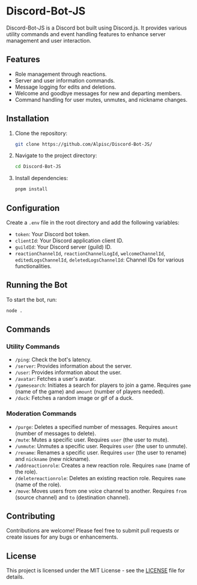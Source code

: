 ﻿# Discord-Bot-JS

Discord-Bot-JS is a Discord bot built using Discord.js. It provides various utility commands and event handling features to enhance server management and user interaction.

## Features

- Role management through reactions.
- Server and user information commands.
- Message logging for edits and deletions.
- Welcome and goodbye messages for new and departing members.
- Command handling for user mutes, unmutes, and nickname changes.

## Installation

1. Clone the repository:
   ```bash
   git clone https://github.com/Alpisc/Discord-Bot-JS/
   ```
2. Navigate to the project directory:
   ```bash
   cd Discord-Bot-JS
   ```
3. Install dependencies:
   ```bash
   pnpm install
   ```

## Configuration

Create a `.env` file in the root directory and add the following variables:
- `token`: Your Discord bot token.
- `clientId`: Your Discord application client ID.
- `guildId`: Your Discord server (guild) ID.
- `reactionChannelId`, `reactionChannelLogId`, `welcomeChannelId`, `editedLogsChannelId`, `deletedLogsChannelId`: Channel IDs for various functionalities.

## Running the Bot

To start the bot, run:
```bash
node .
```

## Commands

### Utility Commands
- `/ping`: Check the bot's latency.
- `/server`: Provides information about the server.
- `/user`: Provides information about the user.
- `/avatar`: Fetches a user's avatar.
- `/gamesearch`: Initiates a search for players to join a game. Requires `game` (name of the game) and `amount` (number of players needed).
- `/duck`: Fetches a random image or gif of a duck.

### Moderation Commands
- `/purge`: Deletes a specified number of messages. Requires `amount` (number of messages to delete).
- `/mute`: Mutes a specific user. Requires `user` (the user to mute).
- `/unmute`: Unmutes a specific user. Requires `user` (the user to unmute).
- `/rename`: Renames a specific user. Requires `user` (the user to rename) and `nickname` (new nickname).
- `/addreactionrole`: Creates a new reaction role. Requires `name` (name of the role).
- `/deletereactionrole`: Deletes an existing reaction role. Requires `name` (name of the role).
- `/move`: Moves users from one voice channel to another. Requires `from` (source channel) and `to` (destination channel).

## Contributing

Contributions are welcome! Please feel free to submit pull requests or create issues for any bugs or enhancements.

## License

This project is licensed under the MIT License - see the [LICENSE](LICENSE) file for details.